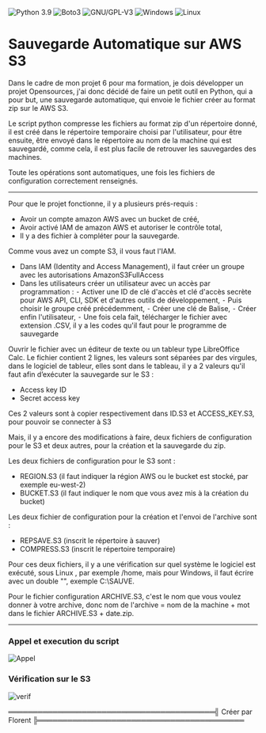 ![Python 3.9](https://img.shields.io/badge/python-3.9%2B-green)
![Boto3](https://img.shields.io/badge/boto3-AWS_S3-yellow)
![GNU/GPL-V3](https://img.shields.io/badge/GNU-GPLv3-blue)
![Windows](https://img.shields.io/badge/Compatible-Windows-red)
![Linux](https://img.shields.io/badge/Compatible-Linux-white)


# Sauvegarde Automatique sur AWS S3

Dans le cadre de mon projet 6 pour ma formation, je dois développer un projet Opensources, j'ai donc décidé de faire un petit outil en Python, qui a pour but, une sauvegarde automatique, qui envoie le fichier créer au format zip sur le AWS S3.

Le script python compresse les fichiers au format zip d'un répertoire donné, il est créé dans le répertoire temporaire choisi par l'utilisateur, pour être ensuite, être envoyé dans le répertoire au nom de la machine qui est sauvegardé, comme cela, il est plus facile de retrouver les sauvegardes des machines.

Toute les opérations sont automatiques, une fois les fichiers de configuration correctement renseignés.

_________________________________________________________________________________________________________________________________________________________________________________

Pour que le projet fonctionne, il y a plusieurs prés-requis :

  - Avoir un compte amazon AWS avec un bucket de créé,
  - Avoir activé IAM de amazon AWS et autoriser le contrôle total,
  - Il y a des fichier à compléter pour la sauvegarde.

Comme vous avez un compte S3, il vous faut l'IAM.

  - Dans IAM (Identity and Access Management), il faut  créer un groupe avec les autorisations AmazonS3FullAccess
  - Dans les utilisateurs créer un utilisateur avec un accès par programmation : 
	⁃	 Activer une ID de clé d'accès et clé d'accès secrète pour AWS API, CLI, SDK et d'autres outils de développement, 
	⁃	Puis choisir le groupe créé précédemment,
	⁃	Créer une clé de Balise,
	⁃	Créer enfin l'utilisateur,
	⁃	Une fois cela fait, télécharger le fichier avec extension .CSV, il y a les codes qu'il faut pour le programme de sauvegarde

Ouvrir le fichier avec un éditeur de texte ou un tableur type LibreOffice Calc.
Le fichier contient 2 lignes, les valeurs sont séparées par des virgules, dans le logiciel de tableur, elles sont dans le tableau, il y a 2 valeurs qu'il faut afin d’exécuter la sauvegarde sur le S3 :

  - Access key ID
  - Secret access key

Ces 2 valeurs sont à copier respectivement dans ID.S3 et ACCESS_KEY.S3, pour pouvoir se connecter à S3

Mais, il y a encore des modifications à faire, deux fichiers de configuration pour le S3 et deux autres, pour la création et la sauvegarde du zip.

Les deux fichiers de configuration pour le S3 sont :

  - REGION.S3 (il faut indiquer la région AWS ou le bucket est stocké, par exemple eu-west-2)
  - BUCKET.S3 (il faut indiquer le nom que vous avez mis à la création du bucket)

Les deux fichier de configuration pour la création et l'envoi de l'archive sont :

  - REPSAVE.S3 (inscrit le répertoire à sauver)
  - COMPRESS.S3 (inscrit le répertoire temporaire)

Pour ces deux fichiers, il y a une vérification sur quel système le logiciel est exécuté, sous Linux , par exemple /home, mais pour Windows, il faut écrire avec un double "\", exemple C:\\SAUVE.

Pour le fichier configuration ARCHIVE.S3, c'est le nom que vous voulez donner à votre archive, donc nom de l'archive = nom de la machine + mot dans le fichier ARCHIVE.S3 + date.zip.

______________________________________________________________________________________________________________________________________________________________________________

### Appel et execution du script

![Appel](https://zupimages.net/up/21/24/3uit.png)

### Vérification sur le S3

![verif](https://zupimages.net/up/21/24/0mx0.png)

══════════════════════════════════════════╣ Créer par Florent ╠══════════════════════════════════════════
